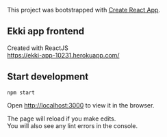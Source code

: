 This project was bootstrapped with [Create React App](https://github.com/facebook/create-react-app).

##  Ekki app frontend

Created with ReactJS<br>
https://ekki-app-10231.herokuapp.com/

## Start development 

`npm start`

Open [http://localhost:3000](http://localhost:3000) to view it in the browser.

The page will reload if you make edits.<br>
You will also see any lint errors in the console.


